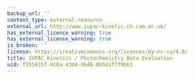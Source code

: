 ```yaml
---
backup_url: ''
content_type: external-resource
external_url: http://www.iupac-kinetic.ch.cam.ac.uk/
has_external_licence_warning: true
has_external_license_warning: true
is_broken: ''
license: https://creativecommons.org/licenses/by-nc-sa/4.0/
title: IUPAC Kinetics / Photochemistry Data Evaluation
uid: f555815f-4c6a-43d4-9b46-0b5daf7f9bb1
---
```

